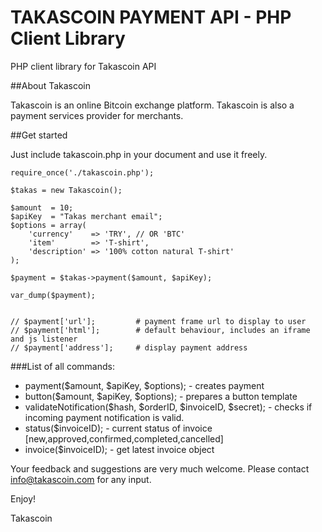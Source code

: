 TAKASCOIN PAYMENT API - PHP Client Library
================================

PHP client library for Takascoin API


##About Takascoin

Takascoin is an online Bitcoin exchange platform. Takascoin is also a payment services provider for merchants.

##Get started

Just include takascoin.php in your document and use it freely.

```
require_once('./takascoin.php');

$takas = new Takascoin();

$amount  = 10;
$apiKey  = "Takas merchant email";
$options = array(
	'currency' 	  => 'TRY', // OR 'BTC'
	'item'     	  => 'T-shirt',
	'description' => '100% cotton natural T-shirt'
);

$payment = $takas->payment($amount, $apiKey);

var_dump($payment);


// $payment['url']; 	    # payment frame url to display to user
// $payment['html']; 	    # default behaviour, includes an iframe and js listener
// $payment['address'];   	# display payment address

```

###List of all commands:
- payment($amount, $apiKey, $options);                            - creates payment
- button($amount, $apiKey, $options);                             - prepares a button template
- validateNotification($hash, $orderID, $invoiceID, $secret);     - checks if incoming payment notification is valid.
- status($invoiceID);                                             - current status of invoice [new,approved,confirmed,completed,cancelled]
- invoice($invoiceID);                                            - get latest invoice object


Your feedback and suggestions are very much welcome. Please contact info@takascoin.com for any input. 

Enjoy!

Takascoin

